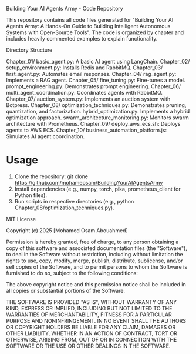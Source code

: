 Building Your AI Agents Army - Code Repository

This repository contains all code files generated for "Building Your AI Agents Army: A Hands-On Guide to Building Intelligent Autonomous Systems with Open-Source Tools". The code is organized by chapter and includes heavily commented examples to explain functionality.

Directory Structure

Chapter_01/
  basic_agent.py: A basic AI agent using LangChain.
Chapter_02/
  setup_environment.py: Installs Redis and RabbitMQ.
Chapter_03/
  first_agent.py: Automates email responses.
Chapter_04/
  rag_agent.py: Implements a RAG agent.
Chapter_05/
  fine_tuning.py: Fine-tunes a model.
  prompt_engineering.py: Demonstrates prompt engineering.
Chapter_06/
  multi_agent_coordination.py: Coordinates agents with RabbitMQ.
Chapter_07/
  auction_system.py: Implements an auction system with Botpress.
Chapter_08/
  optimization_techniques.py: Demonstrates pruning, quantization, and factorization.
  hybrid_optimization.py: Implements a hybrid optimization approach.
  swarm_architecture_monitoring.py: Monitors swarm architecture with Prometheus.
Chapter_09/
  deploy_aws_ecs.sh: Deploys agents to AWS ECS.
Chapter_10/
  business_automation_platform.js: Simulates AI agent coordination.

# Usage

1. Clone the repository: git clone https://github.com/mohameosam/BuildingYourAIAgentsArmy
2. Install dependencies (e.g., numpy, torch, pika, prometheus_client for Python files).
3. Run scripts in respective directories (e.g., python Chapter_08/optimization_techniques.py).


MIT License

Copyright (c) 2025 [Mohamed Osam Abouahmed]

Permission is hereby granted, free of charge, to any person obtaining a copy
of this software and associated documentation files (the "Software"), to deal
in the Software without restriction, including without limitation the rights
to use, copy, modify, merge, publish, distribute, sublicense, and/or sell
copies of the Software, and to permit persons to whom the Software is
furnished to do so, subject to the following conditions:

The above copyright notice and this permission notice shall be included in all
copies or substantial portions of the Software.

THE SOFTWARE IS PROVIDED "AS IS", WITHOUT WARRANTY OF ANY KIND, EXPRESS OR
IMPLIED, INCLUDING BUT NOT LIMITED TO THE WARRANTIES OF MERCHANTABILITY,
FITNESS FOR A PARTICULAR PURPOSE AND NONINFRINGEMENT. IN NO EVENT SHALL THE
AUTHORS OR COPYRIGHT HOLDERS BE LIABLE FOR ANY CLAIM, DAMAGES OR OTHER
LIABILITY, WHETHER IN AN ACTION OF CONTRACT, TORT OR OTHERWISE, ARISING FROM,
OUT OF OR IN CONNECTION WITH THE SOFTWARE OR THE USE OR OTHER DEALINGS IN THE
SOFTWARE.
